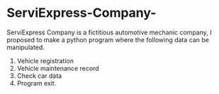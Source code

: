 # ServiExpress-Company-

ServiExpress Company is a fictitious automotive mechanic company, I proposed to make a python program where the following data can be manipulated.
1. Vehicle registration
2. Vehicle maintenance record
3. Check car data
4. Program exit.

